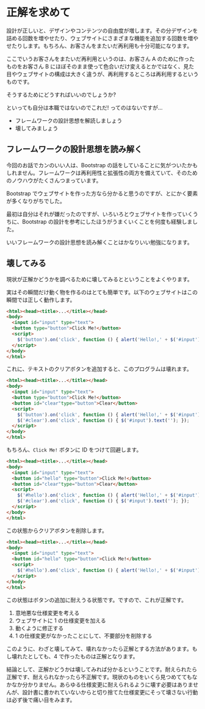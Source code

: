 # 正解を求めて
設計が正しいと、デザインやコンテンツの自由度が増します。その分デザインを詰める回数を増やせたり、ウェブサイトにさまざまな機能を追加する回数を増やせたりします。もちろん、お客さんをまたいだ再利用も十分可能になります。

ここでいうお客さんをまたいだ再利用というのは、お客さん A のために作ったものをお客さん B にほぼそのまま使って色合いだけ変えるとかではなく、見た目やウェブサイトの構成は大きく違うが、再利用するところは再利用するというものです。

そうするためにどうすればいいのでしょうか?

といっても自分は本職ではないのでこれだ! ってのはないですが...

* フレームワークの設計思想を解読しましょう
* 壊してみましょう


## フレームワークの設計思想を読み解く
今回のお話でカンのいい人は、Bootstrap の話をしていることに気がついたかもしれません。フレームワークは再利用性と拡張性の両方を備えていて、そのためのノウハウがたくさんつまっています。

Bootstrap でウェブサイトを作った方なら分かると思うのですが、とにかく要素が多くなりがちでした。

最初は自分はそれが嫌だったのですが、いろいろとウェブサイトを作っていくうちに、Bootstrap の設計を参考にしたほうがうまくいくことを何度も経験しました。

いいフレームワークの設計思想を読み解くことはかなりいい勉強になります。


## 壊してみる
現状が正解かどうかを調べるために壊してみるとということをよくやります。

実はその瞬間だけ動く物を作るのはとても簡単です。以下のウェブサイトはこの瞬間では正しく動作します。

```html
<html><head><title>...</title></head>
<body>
  <input id="input" type="text">
  <button type="button">Click Me!</button>
  <script>
    $('button').on('click', function () { alert('Hello!,' + $('#input').text()); });
  </script>
</body>
</html>
```

これに、テキストのクリアボタンを追加すると、このプログラムは壊れます。

```html
<html><head><title>...</title></head>
<body>
  <input id="input" type="text">
  <button type="button">Click Me!</button>
  <button id="clear"type="button">Clear</button>
  <script>
    $('button').on('click', function () { alert('Hello!,' + $('#input').text()); });
    $('#clear').on('click', function () { $('#input').text(''); });
  </script>
</body>
</html>
```

もちろん、`Click Me!` ボタンに ID をつけて回避します。

```html
<html><head><title>...</title></head>
<body>
  <input id="input" type="text">
  <button id="hello" type="button">Click Me!</button>
  <button id="clear"type="button">Clear</button>
  <script>
    $('#hello').on('click', function () { alert('Hello!,' + $('#input').text()); });
    $('#clear').on('click', function () { $('#input').text(''); });
  </script>
</body>
</html>
```

この状態からクリアボタンを削除します。

```html
<html><head><title>...</title></head>
<body>
  <input id="input" type="text">
  <button id="hello" type="button">Click Me!</button>
  <script>
    $('#hello').on('click', function () { alert('Hello!,' + $('#input').text()); });
  </script>
</body>
</html>
```

この状態はボタンの追加に耐えうる状態です。ですので、これが正解です。

1. 意地悪な仕様変更を考える
2. ウェブサイトに 1 の仕様変更を加える
3. 動くように修正する
4. 1 の仕様変更がなかったことにして、不要部分を削除する

このように、わざと壊してみて、壊れなかったら正解とする方法があります。もし壊れたとしても、4 で作ったものは正解となります。

結論として、正解かどうかは壊してみれば分かるということです。耐えられたら正解です、耐えられなかったら不正解です。現状のものをいくら見つめててもなかなか分かりません。あらゆる仕様変更に耐えられるように壊す必要はありませんが、設計書に書かれていないからと切り捨てた仕様変更にそって壊さない行動は必ず後で痛い目をみます。
